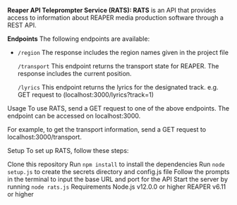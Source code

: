 **Reaper API Teleprompter Service (RATS): RATS** is an API that provides access to information about REAPER media production software through a REST API.

**Endpoints** The following endpoints are available:

 - `/region` The response includes the region names given in the project file
   
   `/transport` This endpoint returns the transport state for REAPER. The
   response includes the current position.
   
   `/lyrics` This endpoint returns the lyrics for the designated track. e.g. GET request to (localhost:3000/lyrics?track=1) 

Usage To use RATS, send a GET request to one of the above endpoints. The endpoint can be accessed on localhost:3000.

For example, to get the transport information, send a GET request to localhost:3000/transport.

Setup To set up RATS, follow these steps:

Clone this repository Run `npm install` to install the dependencies Run `node setup.js` to create the secrets directory and config.js file Follow the prompts in the terminal to input the base URL and port for the API Start the server by running `node rats.js` Requirements Node.js v12.0.0 or higher REAPER v6.11 or higher

